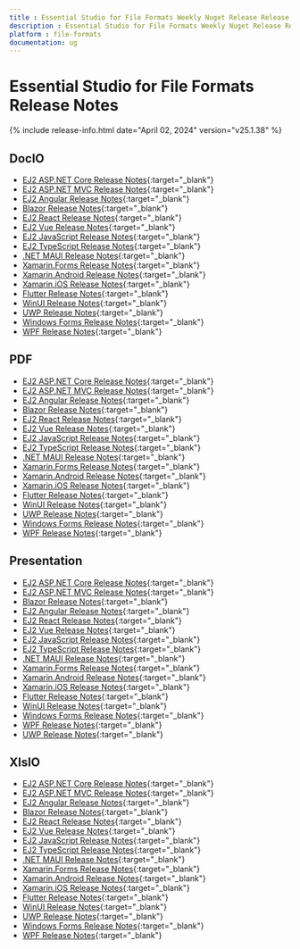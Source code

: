 ```yaml
---
title : Essential Studio for File Formats Weekly Nuget Release Release Notes  
description : Essential Studio for File Formats Weekly Nuget Release Release Notes  
platform : file-formats
documentation: ug
---
```


# Essential Studio for File Formats  Release Notes  

{% include release-info.html date="April 02, 2024" version="v25.1.38" %} 


## DocIO

* [EJ2 ASP.NET Core Release Notes](https://ej2.syncfusion.com/aspnetcore/documentation/release-notes/25.1.38#docio){:target="_blank"}
* [EJ2 ASP.NET MVC Release Notes](https://ej2.syncfusion.com/aspnetmvc/documentation/release-notes/25.1.38#docio){:target="_blank"}
* [EJ2 Angular Release Notes](https://ej2.syncfusion.com/angular/documentation/release-notes/25.1.38#docio){:target="_blank"}
* [Blazor Release Notes](https://blazor.syncfusion.com/documentation/release-notes/25.1.38#docio){:target="_blank"}
* [EJ2 React Release Notes](https://ej2.syncfusion.com/react/documentation/release-notes/25.1.38#docio){:target="_blank"}
* [EJ2 Vue  Release Notes](https://ej2.syncfusion.com/vue/documentation/release-notes/25.1.38#docio){:target="_blank"}
* [EJ2 JavaScript Release Notes](https://ej2.syncfusion.com/javascript/documentation/release-notes/25.1.38#docio){:target="_blank"}
* [EJ2 TypeScript Release Notes](https://ej2.syncfusion.com/documentation/release-notes/25.1.38#docio){:target="_blank"}
* [.NET MAUI Release Notes](/maui/release-notes/v25.1.38#docio){:target="_blank"}
* [Xamarin.Forms Release Notes](/xamarin/release-notes/v25.1.38#docio){:target="_blank"}
* [Xamarin.Android Release Notes](/xamarin-android/release-notes/v25.1.38#docio){:target="_blank"}
* [Xamarin.iOS Release Notes](/xamarin-ios/release-notes/v25.1.38#docio){:target="_blank"}
* [Flutter Release Notes](/flutter/release-notes/v25.1.38#docio){:target="_blank"}
* [WinUI Release Notes](/winui/release-notes/v25.1.38#docio){:target="_blank"}
* [UWP Release Notes](/uwp/release-notes/v25.1.38#docio){:target="_blank"}
* [Windows Forms Release Notes](/windowsforms/release-notes/v25.1.38#docio){:target="_blank"}
* [WPF Release Notes](/wpf/release-notes/v25.1.38#docio){:target="_blank"}



## PDF

* [EJ2 ASP.NET Core Release Notes](https://ej2.syncfusion.com/aspnetcore/documentation/release-notes/25.1.38#pdf){:target="_blank"}
* [EJ2 ASP.NET MVC Release Notes](https://ej2.syncfusion.com/aspnetmvc/documentation/release-notes/25.1.38#pdf){:target="_blank"}
* [EJ2 Angular Release Notes](https://ej2.syncfusion.com/angular/documentation/release-notes/25.1.38#pdf){:target="_blank"}
* [Blazor Release Notes](https://blazor.syncfusion.com/documentation/release-notes/25.1.38#pdf){:target="_blank"}
* [EJ2 React Release Notes](https://ej2.syncfusion.com/react/documentation/release-notes/25.1.38#pdf){:target="_blank"}
* [EJ2 Vue  Release Notes](https://ej2.syncfusion.com/vue/documentation/release-notes/25.1.38#pdf){:target="_blank"}
* [EJ2 JavaScript Release Notes](https://ej2.syncfusion.com/javascript/documentation/release-notes/25.1.38#pdf){:target="_blank"}
* [EJ2 TypeScript Release Notes](https://ej2.syncfusion.com/documentation/release-notes/25.1.38#pdf){:target="_blank"}
* [.NET MAUI Release Notes](/maui/release-notes/v25.1.38#pdf){:target="_blank"}
* [Xamarin.Forms Release Notes](/xamarin/release-notes/v25.1.38#pdf){:target="_blank"}
* [Xamarin.Android Release Notes](/xamarin-android/release-notes/v25.1.38#pdf){:target="_blank"}
* [Xamarin.iOS Release Notes](/xamarin-ios/release-notes/v25.1.38#pdf){:target="_blank"}
* [Flutter Release Notes](/flutter/release-notes/v25.1.38#pdf){:target="_blank"}
* [WinUI Release Notes](/winui/release-notes/v25.1.38#pdf){:target="_blank"}
* [UWP Release Notes](/uwp/release-notes/v25.1.38#pdf){:target="_blank"}
* [Windows Forms Release Notes](/windowsforms/release-notes/v25.1.38#pdf){:target="_blank"}
* [WPF Release Notes](/wpf/release-notes/v25.1.38#pdf){:target="_blank"}


## Presentation

* [EJ2 ASP.NET Core Release Notes](https://ej2.syncfusion.com/aspnetcore/documentation/release-notes/25.1.38#presentation){:target="_blank"}
* [EJ2 ASP.NET MVC Release Notes](https://ej2.syncfusion.com/aspnetmvc/documentation/release-notes/25.1.38#presentation){:target="_blank"}
* [Blazor Release Notes](https://blazor.syncfusion.com/documentation/release-notes/25.1.38#presentation){:target="_blank"}
* [EJ2 Angular Release Notes](https://ej2.syncfusion.com/angular/documentation/release-notes/25.1.38#presentation){:target="_blank"}
* [EJ2 React Release Notes](https://ej2.syncfusion.com/react/documentation/release-notes/25.1.38#presentation){:target="_blank"}
* [EJ2 Vue  Release Notes](https://ej2.syncfusion.com/vue/documentation/release-notes/25.1.38#presentation){:target="_blank"}
* [EJ2 JavaScript Release Notes](https://ej2.syncfusion.com/javascript/documentation/release-notes/25.1.38#presentation){:target="_blank"}
* [EJ2 TypeScript Release Notes](https://ej2.syncfusion.com/documentation/release-notes/25.1.38#presentation){:target="_blank"}
* [.NET MAUI Release Notes](/maui/release-notes/v25.1.38#presentation){:target="_blank"}
* [Xamarin.Forms Release Notes](/xamarin/release-notes/v25.1.38#presentation){:target="_blank"}
* [Xamarin.Android Release Notes](/xamarin-android/release-notes/v25.1.38#presentation){:target="_blank"}
* [Xamarin.iOS Release Notes](/xamarin-ios/release-notes/v25.1.38#presentation){:target="_blank"}
* [Flutter Release Notes](/flutter/release-notes/v25.1.38#presentation){:target="_blank"}
* [WinUI Release Notes](/winui/release-notes/v25.1.38#presentation){:target="_blank"}
* [Windows Forms Release Notes](/windowsforms/release-notes/v25.1.38#presentation){:target="_blank"}
* [WPF Release Notes](/wpf/release-notes/v25.1.38#presentation){:target="_blank"}
* [UWP Release Notes](/uwp/release-notes/v25.1.38#presentation){:target="_blank"}



## XlsIO

* [EJ2 ASP.NET Core Release Notes](https://ej2.syncfusion.com/aspnetcore/documentation/release-notes/25.1.38#xlsio){:target="_blank"}
* [EJ2 ASP.NET MVC Release Notes](https://ej2.syncfusion.com/aspnetmvc/documentation/release-notes/25.1.38#xlsio){:target="_blank"}
* [EJ2 Angular Release Notes](https://ej2.syncfusion.com/angular/documentation/release-notes/25.1.38#xlsio){:target="_blank"}
* [Blazor Release Notes](https://blazor.syncfusion.com/documentation/release-notes/25.1.38#xlsio){:target="_blank"}
* [EJ2 React Release Notes](https://ej2.syncfusion.com/react/documentation/release-notes/25.1.38#xlsio){:target="_blank"}
* [EJ2 Vue  Release Notes](https://ej2.syncfusion.com/vue/documentation/release-notes/25.1.38#xlsio){:target="_blank"}
* [EJ2 JavaScript Release Notes](https://ej2.syncfusion.com/javascript/documentation/release-notes/25.1.38#xlsio){:target="_blank"}
* [EJ2 TypeScript Release Notes](https://ej2.syncfusion.com/documentation/release-notes/25.1.38#xlsio){:target="_blank"}
* [.NET MAUI Release Notes](/maui/release-notes/v25.1.38#xlsio){:target="_blank"}
* [Xamarin.Forms Release Notes](/xamarin/release-notes/v25.1.38#xlsio){:target="_blank"}
* [Xamarin.Android Release Notes](/xamarin-android/release-notes/v25.1.38#xlsio){:target="_blank"}
* [Xamarin.iOS Release Notes](/xamarin-ios/release-notes/v25.1.38#xlsio){:target="_blank"}
* [Flutter Release Notes](/flutter/release-notes/v25.1.38#xlsio){:target="_blank"}
* [WinUI Release Notes](/winui/release-notes/v25.1.38#xlsio){:target="_blank"}
* [UWP Release Notes](/uwp/release-notes/v25.1.38#xlsio){:target="_blank"}
* [Windows Forms Release Notes](/windowsforms/release-notes/v25.1.38#xlsio){:target="_blank"}
* [WPF Release Notes](/wpf/release-notes/v25.1.38#xlsio){:target="_blank"}


